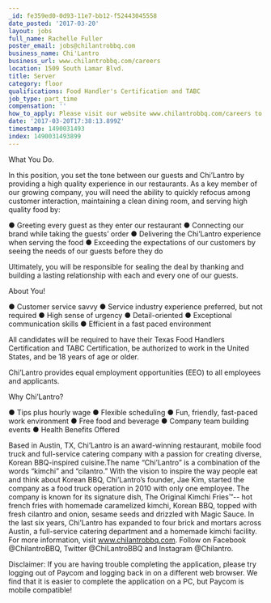 ```yaml
---
_id: fe359ed0-0d93-11e7-bb12-f52443045558
date_posted: '2017-03-20'
layout: jobs
full_name: Rachelle Fuller
poster_email: jobs@chilantrobbq.com
business_name: Chi'Lantro
business_url: www.chilantrobbq.com/careers
location: 1509 South Lamar Blvd.
title: Server
category: floor
qualifications: Food Handler's Certification and TABC
job_type: part_time
compensation: ''
how_to_apply: Please visit our website www.chilantrobbq.com/careers to apply online.
date: '2017-03-20T17:38:13.899Z'
timestamp: 1490031493
index: 1490031493899
---
```

What You Do.

In this position, you set the tone between our guests and Chi’Lantro by providing a high quality experience in our restaurants. As a key member of our growing company, you will need the ability to quickly refocus among customer interaction, maintaining a clean dining room, and serving high quality food by:

●	Greeting every guest as they enter our restaurant
●	Connecting our brand while taking the guests’ order
●	Delivering the Chi’Lantro experience when serving the food
●	Exceeding the expectations of our customers by seeing the needs of our guests before they do

Ultimately, you will be responsible for sealing the deal by thanking and building a lasting relationship with each and every one of our guests. 

About You!

●	Customer service savvy
●	Service industry experience preferred, but not required
●	High sense of urgency 
●	Detail-oriented 
●	Exceptional communication skills
●	Efficient in a fast paced environment

All candidates will be required to have their Texas Food Handlers Certification and TABC Certification, be authorized to work in the United States, and be 18 years of age or older. 

Chi’Lantro provides equal employment opportunities (EEO) to all employees and applicants.

Why Chi’Lantro?

●	Tips plus hourly wage
●	Flexible scheduling
●	Fun, friendly, fast-paced work environment
●	Free food and beverage
●	Company team building events
●	Health Benefits Offered

Based in Austin, TX, Chi’Lantro is an award-winning restaurant, mobile food truck and full-service catering company with a passion for creating diverse, Korean BBQ-inspired cuisine.The name “Chi’Lantro” is a combination of the words “kimchi” and “cilantro.” With the vision to inspire the way people eat and think about Korean BBQ, Chi’Lantro’s founder, Jae Kim, started the company as a food truck operation in 2010 with only one employee. The company is known for its signature dish, The Original Kimchi Fries™-- hot french fries with homemade caramelized kimchi, Korean BBQ, topped with fresh cilantro and onion, sesame seeds and drizzled with Magic Sauce. In the last six years, Chi’Lantro has expanded to four brick and mortars across Austin, a full-service catering department and a homemade kimchi facility. For more information, visit www.chilantrobbq.com. Follow on Facebook @ChilantroBBQ, Twitter @ChiLantroBBQ and Instagram @Chilantro.

Disclaimer: If you are having trouble completing the application, please try logging out of Paycom and logging back in on a different web browser. We find that it is easier to complete the application on a PC, but Paycom is mobile compatible!
